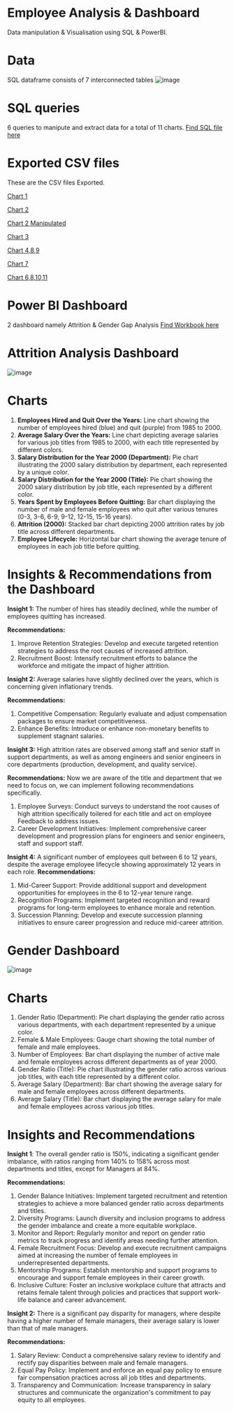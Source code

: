 # Employee Analysis & Dashboard 
Data manipulation & Visualisation using SQL & PowerBI.

# Data
SQL dataframe consists of 7 interconnected tables ![image](https://github.com/Soundaryamerak/Employee-Dashboard-SQL-PowerBI-Logistics/assets/170541567/9f069fd8-3ee0-40e7-9c69-c0872f7be8f6)


# SQL queries
6 queries to manipute and extract data for a total of 11 charts. [Find SQL file here](https://github.com/Soundaryamerak/Employee-Dashboard-SQL-PowerBI-Logistics/blob/main/SQL%20Queries.sql)

# Exported CSV files
These are the CSV files Exported. 

[Chart 1](https://github.com/Soundaryamerak/Employee-Dashboard-SQL-PowerBI-Logistics/blob/main/Chart%201.csv)   

[Chart 2](https://github.com/Soundaryamerak/Employee-Dashboard-SQL-PowerBI-Logistics/blob/main/Chart%202.csv)

[Chart 2 Manipulated](https://github.com/Soundaryamerak/Employee-Dashboard-SQL-PowerBI-Logistics/blob/main/Chart%202%20Manipulated.csv)

[Chart 3](https://github.com/Soundaryamerak/Employee-Dashboard-SQL-PowerBI-Logistics/blob/main/Chart%203.csv)

[Chart 4,8,9](https://github.com/Soundaryamerak/Employee-Dashboard-SQL-PowerBI-Logistics/blob/main/Chart%204%2C8(part2)%2C9.csv)

[Chart 7](https://github.com/Soundaryamerak/Employee-Dashboard-SQL-PowerBI-Logistics/blob/main/Chart%207.csv)

[Chart 6,8,10,11](https://github.com/Soundaryamerak/Employee-Dashboard-SQL-PowerBI-Logistics/blob/main/Chart%208%2C10%2C11%2C6.csv)

# Power BI Dashboard
2 dashboard namely Attrition & Gender Gap Analysis [Find Workbook here](https://github.com/Soundaryamerak/Employee-Dashboard-SQL-PowerBI-Logistics/blob/main/Employee%20Dashboard.pbix)

# Attrition Analysis Dashboard
![image](https://github.com/Soundaryamerak/Employee-Dashboard-SQL-PowerBI-Logistics/assets/170541567/36c7f15d-d2ef-4507-bf4f-218b98a38bba)

# Charts
1. **Employees Hired and Quit Over the Years:** Line chart showing the number of employees hired (blue) and quit (purple) from 1985 to 2000.
2. **Average Salary Over the Years:** Line chart depicting average salaries for various job titles from 1985 to 2000, with each title represented by different colors.
3. **Salary Distribution for the Year 2000 (Department):** Pie chart illustrating the 2000 salary distribution by department, each represented by a unique color.
4. **Salary Distribution for the Year 2000 (Title):** Pie chart showing the 2000 salary distribution by job title, each represented by a different color.
5. **Years Spent by Employees Before Quitting:** Bar chart displaying the number of male and female employees who quit after various tenures (0-3, 3-6, 6-9, 9-12, 12-15, 15-16 years).
6. **Attrition (2000):** Stacked bar chart depicting 2000 attrition rates by job title across different departments.
7. **Employee Lifecycle:** Horizontal bar chart showing the average tenure of employees in each job title before quitting.

# Insights & Recommendations from the Dashboard
**Insight 1:** The number of hires has steadily declined, while the number of employees quitting has increased.

**Recommendations:**
1. Improve Retention Strategies: Develop and execute targeted retention strategies to address the root causes of increased attrition.
2. Recruitment Boost: Intensify recruitment efforts to balance the workforce and mitigate the impact of higher attrition.

**Insight 2:** Average salaries have slightly declined over the years, which is concerning given inflationary trends.

**Recommendations:**
1. Competitive Compensation: Regularly evaluate and adjust compensation packages to ensure market competitiveness.
2. Enhance Benefits: Introduce or enhance non-monetary benefits to supplement stagnant salaries.

**Insight 3:** High attrition rates are observed among staff and senior staff in support departments, as well as among engineers and senior engineers in core departments (production, development, and quality service).

**Recommendations:**
Now we are aware of the title and department that we need to focus on, we can implement following recommendations specifically.
1. Employee Surveys: Conduct surveys to understand the root causes of high attrition specifically toilered for each title and act on employee Feedback to address issues.
2. Career Development Initiatives: Implement comprehensive career development and progression plans for engineers and senior engineers, staff and support staff.

**Insight 4:** A significant number of employees quit between 6 to 12 years, despite the average employee lifecycle showing approximately 12 years in each role.
**Recommendations:**
1. Mid-Career Support: Provide additional support and development opportunities for employees in the 6 to 12-year tenure range.
2. Recognition Programs: Implement targeted recognition and reward programs for long-term employees to enhance morale and retention.
3. Succession Planning: Develop and execute succession planning initiatives to ensure career progression and reduce mid-career attrition.


# Gender Dashboard
![image](https://github.com/Soundaryamerak/Employee-Dashboard-SQL-PowerBI-Logistics/assets/170541567/dcdcb357-3a78-4610-8428-de1e175b7deb)


# Charts
1. Gender Ratio (Department): Pie chart displaying the gender ratio across various departments, with each department represented by a unique color.
2. Female & Male Employees: Gauge chart showing the total number of female and male employees.
3. Number of Employees: Bar chart displaying the number of active male and female employees across different departments as of year 2000.
4. Gender Ratio (Title): Pie chart illustrating the gender ratio across various job titles, with each title represented by a different color.
5. Average Salary (Department): Bar chart showing the average salary for male and female employees across different departments.
6. Average Salary (Title): Bar chart displaying the average salary for male and female employees across various job titles.

# Insights and Recommendations
**Insight 1**: The overall gender ratio is 150%, indicating a significant gender imbalance, with ratios ranging from 140% to 158% across most departments and titles, except for Managers at 84%.

**Recommendations:**
1. Gender Balance Initiatives: Implement targeted recruitment and retention strategies to achieve a more balanced gender ratio across departments and titles.
2. Diversity Programs: Launch diversity and inclusion programs to address the gender imbalance and create a more equitable workplace.
3. Monitor and Report: Regularly monitor and report on gender ratio metrics to track progress and identify areas needing further attention.
4. Female Recruitment Focus: Develop and execute recruitment campaigns aimed at increasing the number of female employees in underrepresented departments.
5. Mentorship Programs: Establish mentorship and support programs to encourage and support female employees in their career growth.
6. Inclusive Culture: Foster an inclusive workplace culture that attracts and retains female talent through policies and practices that support work-life balance and career advancement.

**Insight 2:** There is a significant pay disparity for managers, where despite having a higher number of female managers, their average salary is lower than that of male managers.

**Recommendations:**
1. Salary Review: Conduct a comprehensive salary review to identify and rectify pay disparities between male and female managers.
2. Equal Pay Policy: Implement and enforce an equal pay policy to ensure fair compensation practices across all job titles and departments.
3. Transparency and Communication: Increase transparency in salary structures and communicate the organization's commitment to pay equity to all employees.
